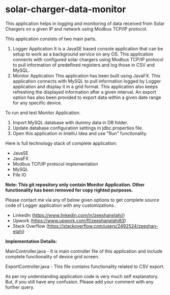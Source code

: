# solar-charger-data-monitor
This application helps in logging and monitoring of data received from Solar Chargers on a given IP and network using Modbus TCP/IP protocol.

This application consists of two main parts.
1. Logger Application It is a JavaSE based console application that can be setup to work as a background service on any OS. This application connects with configured solar chargers using Modbus TCP/IP protocol to pull information of predefined registers and log those in CSV and MySQL.
2. Monitor Application This application has been built using JavaFX. This application connects with MySQL to pull information logged by Logger application and display it in a grid format. This application also keeps refreshing the displayed information after a given interval. An export option has also been provided to export data within a given date range for any specific device.

To run and test Monitor Application.
1. Import MySQL database with dummy data in DB folder.
2. Update database configuration settings in jdbc.properties file.
2. Open this application in IntelliJ Idea and use "Run" functionality.

Here is full technology stack of complete application:
* JavaSE
* JavaFX
* Modbus TCP/IP protocol implementation
* MySQL
* File IO

**Note: This git repository only contain Monitor Application. Other functionality has been removed for copy righted purposes.**

Please contact me via any of below given options to get complete source code of Logger application with any customizations.
* LinkedIn (https://www.linkedin.com/in/zeeshanelahi/)
* Upwork (https://www.upwork.com/fl/zeeshanelahi83)
* Stack Overflow (https://stackoverflow.com/users/2492524/zeeshan-elahi)

**Implementation Details:**

MainController.java - It is main controller file of this application and include complete functionality of device grid screen.

ExportController.java - This file contains functionality related to CSV export.

As per my understanding application code is very much self explanatory. But, if you still have any confusion. Please add your comment with any further query.